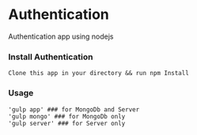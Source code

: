# Authentication
Authentication app using nodejs

### Install Authentication
    Clone this app in your directory && run npm Install

### Usage
    'gulp app' ### for MongoDb and Server
    'gulp mongo' ### for MongoDb only 
    'gulp server' ### for Server only
